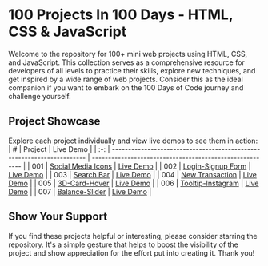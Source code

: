 # 100 Projects In 100 Days - HTML, CSS & JavaScript

Welcome to the repository for 100+ mini web projects using HTML, CSS, and JavaScript. This collection serves as a comprehensive resource for developers of all levels to practice their skills, explore new techniques, and get inspired by a wide range of web projects. Consider this as the ideal companion if you want to embark on the 100 Days of Code journey and challenge yourself.

## Project Showcase

Explore each project individually and view live demos to see them in action:
|  #  | Project                                                                | Live Demo                                                |
| :-: | ---------------------------------------------------------------------- | -------------------------------------------------------- |
| 001 | [Social Media Icons](https://github.com/ruchir-07/HTML-CSS-JS-Projects/tree/main/Social%20Media%20Icons)                               | [Live Demo](https://main--stupendous-chaja-8de6b1.netlify.app/)  |
| 002 | [Login-Signup Form](https://github.com/ruchir-07/HTML-CSS-JS-Projects/tree/main/Login-Signup)                               | [Live Demo](https://html-css-js-projects-three.vercel.app/)  |
| 003 | [Search Bar](https://github.com/ruchir-07/HTML-CSS-JS-Projects/tree/main/Search-Bar)                               | [Live Demo](https://html-css-js-projects-hdtd.vercel.app/)  |
| 004 | [New Transaction](https://github.com/ruchir-07/HTML-CSS-JS-Projects/tree/main/New-Transaction)                               | [Live Demo](https://main--moonlit-tapioca-eb1390.netlify.app/)  |
| 005 | [3D-Card-Hover](https://github.com/ruchir-07/HTML-CSS-JS-Projects/tree/main/3D-Card-Hover)                               | [Live Demo](https://musical-lokum-debb5e.netlify.app)  |
| 006 | [Tooltip-Instagram](https://github.com/ruchir-07/HTML-CSS-JS-Projects/tree/main/Tooltip-instagram)                               | [Live Demo](https://ubiquitous-froyo-feecd3.netlify.app/)  |
| 007 | [Balance-Slider](https://github.com/ruchir-07/HTML-CSS-JS-Projects/tree/main/Balance-Slider)                               | [Live Demo](https://codepen.io/Ruchir-Bajaj/pen/PogrJMK)  |

## Show Your Support

If you find these projects helpful or interesting, please consider starring the repository. It's a simple gesture that helps to boost the visibility of the project and show appreciation for the effort put into creating it. Thank you!
